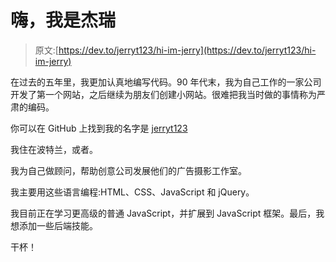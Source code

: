 # 嗨，我是杰瑞

> 原文:[https://dev.to/jerryt123/hi-im-jerry](https://dev.to/jerryt123/hi-im-jerry)

在过去的五年里，我更加认真地编写代码。90 年代末，我为自己工作的一家公司开发了第一个网站，之后继续为朋友们创建小网站。很难把我当时做的事情称为严肃的编码。

你可以在 GitHub 上找到我的名字是 [jerryt123](https://github.com/jerryt123)

我住在波特兰，或者。

我为自己做顾问，帮助创意公司发展他们的广告摄影工作室。

我主要用这些语言编程:HTML、CSS、JavaScript 和 jQuery。

我目前正在学习更高级的普通 JavaScript，并扩展到 JavaScript 框架。最后，我想添加一些后端技能。

干杯！